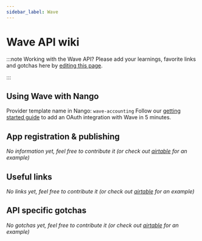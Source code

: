 ```yaml
---
sidebar_label: Wave
---
```

# Wave API wiki

:::note Working with the Wave API?
Please add your learnings, favorite links and gotchas here by [editing this page](https://github.com/nangohq/nango/tree/master/docs/docs/providers/wave-accounting.md).

:::

## Using Wave with Nango
Provider template name in Nango: `wave-accounting`
Follow our [getting started guide](../reference/guide.md) to add an OAuth integration with Wave in 5 minutes.

## App registration & publishing
*No information yet, feel free to contribute it (or check out [airtable](airtable.md) for an example)*


## Useful links
*No links yet, feel free to contribute it (or check out [airtable](airtable.md) for an example)*

## API specific gotchas
*No gotchas yet, feel free to contribute it (or check out [airtable](airtable.md) for an example)*

